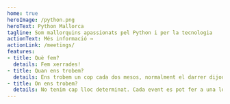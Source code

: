 ```yaml
---
home: true
heroImage: /python.png
heroText: Python Mallorca
tagline: Som mallorquins apassionats pel Python i per la tecnologia
actionText: Més informació →
actionLink: /meetings/
features:
- title: Què fem?
  details: Fem xerrades!
- title: Quan ens trobem?
  details: Ens trobem un cop cada dos mesos, normalment el darrer dijous de mes.
- title: On ens trobem?
  details: No tenim cap lloc determinat. Cada event es pot fer a una localització diferent.
---
```


